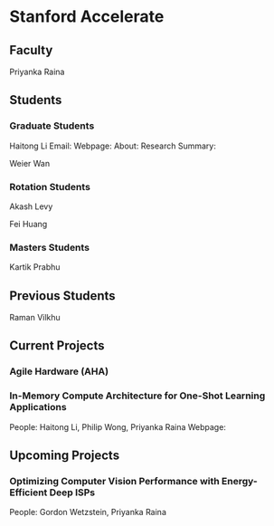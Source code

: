 # Stanford Accelerate
## Faculty

Priyanka Raina

## Students
### Graduate Students
Haitong Li
Email:
Webpage:
About:
Research Summary:

Weier Wan

### Rotation Students
Akash Levy

Fei Huang

### Masters Students
Kartik Prabhu

## Previous Students
Raman Vilkhu

## Current Projects

### Agile Hardware (AHA)

### In-Memory Compute Architecture for One-Shot Learning Applications
People: Haitong Li, Philip Wong, Priyanka Raina
Webpage: 

## Upcoming Projects

### Optimizing Computer Vision Performance with Energy-Efficient Deep ISPs
People: Gordon Wetzstein, Priyanka Raina
